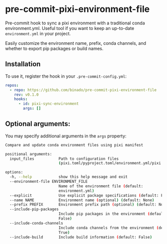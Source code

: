 # pre-commit-pixi-environment-file

Pre-commit hook to sync a pixi environment with a traditional conda environment.yml.
Useful tool if you want to keep an up-to-date `environment.yml`  in your project.

Easily customize the environment name, prefix, conda channels,
and whether to export pip packages or build names.


## Installation

To use it, register the hook in your `.pre-commit-config.yml`:

```yaml
repos:
  - repo: https://github.com/binado/pre-commit-pixi-environment-file
    rev: v0.1.0
    hooks:
      - id: pixi-sync-environment
        args: []
```

## Optional arguments:

You may specify additional arguments in the `args` property:

```bash
Compare and update conda environment files using pixi manifest

positional arguments:
  input_files           Path to configuration files
                        (pixi.toml/pyproject.toml/environment.yml/pixi.lock)

options:
  -h, --help            show this help message and exit
  --environment-file ENVIRONMENT_FILE
                        Name of the environment file (default:
                        environment.yml)
  --explicit            Use explicit package specifications (default: False)
  --name NAME           Environment name (optional) (default: None)
  --prefix PREFIX       Environment prefix path (optional) (default: None)
  --include-pip-packages
                        Include pip packages in the environment (default:
                        False)
  --include-conda-channels
                        Include conda channels from the environment (default:
                        True)
  --include-build       Include build information (default: False)
```
